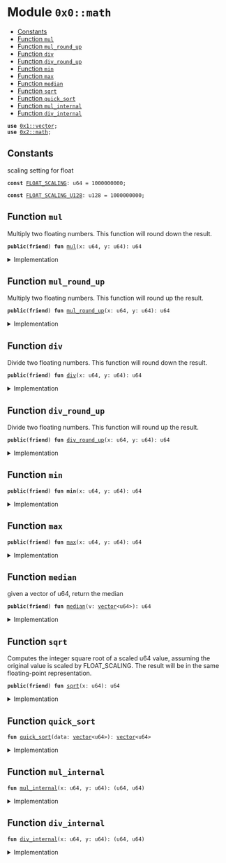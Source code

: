 
<a name="0x0_math"></a>

# Module `0x0::math`



-  [Constants](#@Constants_0)
-  [Function `mul`](#0x0_math_mul)
-  [Function `mul_round_up`](#0x0_math_mul_round_up)
-  [Function `div`](#0x0_math_div)
-  [Function `div_round_up`](#0x0_math_div_round_up)
-  [Function `min`](#0x0_math_min)
-  [Function `max`](#0x0_math_max)
-  [Function `median`](#0x0_math_median)
-  [Function `sqrt`](#0x0_math_sqrt)
-  [Function `quick_sort`](#0x0_math_quick_sort)
-  [Function `mul_internal`](#0x0_math_mul_internal)
-  [Function `div_internal`](#0x0_math_div_internal)


<pre><code><b>use</b> <a href="dependencies/move-stdlib/vector.md#0x1_vector">0x1::vector</a>;
<b>use</b> <a href="dependencies/sui-framework/math.md#0x2_math">0x2::math</a>;
</code></pre>



<a name="@Constants_0"></a>

## Constants


<a name="0x0_math_FLOAT_SCALING"></a>

scaling setting for float


<pre><code><b>const</b> <a href="math.md#0x0_math_FLOAT_SCALING">FLOAT_SCALING</a>: u64 = 1000000000;
</code></pre>



<a name="0x0_math_FLOAT_SCALING_U128"></a>



<pre><code><b>const</b> <a href="math.md#0x0_math_FLOAT_SCALING_U128">FLOAT_SCALING_U128</a>: u128 = 1000000000;
</code></pre>



<a name="0x0_math_mul"></a>

## Function `mul`

Multiply two floating numbers.
This function will round down the result.


<pre><code><b>public</b>(<b>friend</b>) <b>fun</b> <a href="math.md#0x0_math_mul">mul</a>(x: u64, y: u64): u64
</code></pre>



<details>
<summary>Implementation</summary>


<pre><code><b>public</b>(package) <b>fun</b> <a href="math.md#0x0_math_mul">mul</a>(x: u64, y: u64): u64 {
    <b>let</b> (_, result) = <a href="math.md#0x0_math_mul_internal">mul_internal</a>(x, y);

    result
}
</code></pre>



</details>

<a name="0x0_math_mul_round_up"></a>

## Function `mul_round_up`

Multiply two floating numbers.
This function will round up the result.


<pre><code><b>public</b>(<b>friend</b>) <b>fun</b> <a href="math.md#0x0_math_mul_round_up">mul_round_up</a>(x: u64, y: u64): u64
</code></pre>



<details>
<summary>Implementation</summary>


<pre><code><b>public</b>(package) <b>fun</b> <a href="math.md#0x0_math_mul_round_up">mul_round_up</a>(x: u64, y: u64): u64 {
    <b>let</b> (is_round_down, result) = <a href="math.md#0x0_math_mul_internal">mul_internal</a>(x, y);

    result + is_round_down
}
</code></pre>



</details>

<a name="0x0_math_div"></a>

## Function `div`

Divide two floating numbers.
This function will round down the result.


<pre><code><b>public</b>(<b>friend</b>) <b>fun</b> <a href="math.md#0x0_math_div">div</a>(x: u64, y: u64): u64
</code></pre>



<details>
<summary>Implementation</summary>


<pre><code><b>public</b>(package) <b>fun</b> <a href="math.md#0x0_math_div">div</a>(x: u64, y: u64): u64 {
    <b>let</b> (_, result) = <a href="math.md#0x0_math_div_internal">div_internal</a>(x, y);

    result
}
</code></pre>



</details>

<a name="0x0_math_div_round_up"></a>

## Function `div_round_up`

Divide two floating numbers.
This function will round up the result.


<pre><code><b>public</b>(<b>friend</b>) <b>fun</b> <a href="math.md#0x0_math_div_round_up">div_round_up</a>(x: u64, y: u64): u64
</code></pre>



<details>
<summary>Implementation</summary>


<pre><code><b>public</b>(package) <b>fun</b> <a href="math.md#0x0_math_div_round_up">div_round_up</a>(x: u64, y: u64): u64 {
    <b>let</b> (is_round_down, result) = <a href="math.md#0x0_math_div_internal">div_internal</a>(x, y);

    result + is_round_down
}
</code></pre>



</details>

<a name="0x0_math_min"></a>

## Function `min`



<pre><code><b>public</b>(<b>friend</b>) <b>fun</b> <b>min</b>(x: u64, y: u64): u64
</code></pre>



<details>
<summary>Implementation</summary>


<pre><code><b>public</b>(package) <b>fun</b> <b>min</b>(x: u64, y: u64): u64 {
    <b>if</b> (x &lt;= y) {
        x
    } <b>else</b> {
        y
    }
}
</code></pre>



</details>

<a name="0x0_math_max"></a>

## Function `max`



<pre><code><b>public</b>(<b>friend</b>) <b>fun</b> <a href="math.md#0x0_math_max">max</a>(x: u64, y: u64): u64
</code></pre>



<details>
<summary>Implementation</summary>


<pre><code><b>public</b>(package) <b>fun</b> <a href="math.md#0x0_math_max">max</a>(x: u64, y: u64): u64 {
    <b>if</b> (x &gt; y) {
        x
    } <b>else</b> {
        y
    }
}
</code></pre>



</details>

<a name="0x0_math_median"></a>

## Function `median`

given a vector of u64, return the median


<pre><code><b>public</b>(<b>friend</b>) <b>fun</b> <a href="math.md#0x0_math_median">median</a>(v: <a href="dependencies/move-stdlib/vector.md#0x1_vector">vector</a>&lt;u64&gt;): u64
</code></pre>



<details>
<summary>Implementation</summary>


<pre><code><b>public</b>(package) <b>fun</b> <a href="math.md#0x0_math_median">median</a>(v: <a href="dependencies/move-stdlib/vector.md#0x1_vector">vector</a>&lt;u64&gt;): u64 {
    <b>let</b> n = v.length();
    <b>if</b> (n == 0) {
        <b>return</b> 0
    };

    <b>let</b> sorted_v = <a href="math.md#0x0_math_quick_sort">quick_sort</a>(v);
    <b>if</b> (n % 2 == 0) {
        <a href="math.md#0x0_math_mul">mul</a>((sorted_v[n / 2 - 1] + sorted_v[n / 2]), <a href="math.md#0x0_math_FLOAT_SCALING">FLOAT_SCALING</a> / 2)
    } <b>else</b> {
        sorted_v[n / 2]
    }
}
</code></pre>



</details>

<a name="0x0_math_sqrt"></a>

## Function `sqrt`

Computes the integer square root of a scaled u64 value, assuming the original value
is scaled by FLOAT_SCALING. The result will be in the same floating-point representation.


<pre><code><b>public</b>(<b>friend</b>) <b>fun</b> <a href="math.md#0x0_math_sqrt">sqrt</a>(x: u64): u64
</code></pre>



<details>
<summary>Implementation</summary>


<pre><code><b>public</b>(package) <b>fun</b> <a href="math.md#0x0_math_sqrt">sqrt</a>(x: u64): u64 {
    <b>let</b> scaled_x: u128 = (x <b>as</b> u128) * <a href="math.md#0x0_math_FLOAT_SCALING_U128">FLOAT_SCALING_U128</a>;
    <b>let</b> sqrt_scaled_x: u128 = sui_math::sqrt_u128(scaled_x);

    sqrt_scaled_x <b>as</b> u64
}
</code></pre>



</details>

<a name="0x0_math_quick_sort"></a>

## Function `quick_sort`



<pre><code><b>fun</b> <a href="math.md#0x0_math_quick_sort">quick_sort</a>(data: <a href="dependencies/move-stdlib/vector.md#0x1_vector">vector</a>&lt;u64&gt;): <a href="dependencies/move-stdlib/vector.md#0x1_vector">vector</a>&lt;u64&gt;
</code></pre>



<details>
<summary>Implementation</summary>


<pre><code><b>fun</b> <a href="math.md#0x0_math_quick_sort">quick_sort</a>(<b>mut</b> data: <a href="dependencies/move-stdlib/vector.md#0x1_vector">vector</a>&lt;u64&gt;): <a href="dependencies/move-stdlib/vector.md#0x1_vector">vector</a>&lt;u64&gt; {
    <b>if</b> (data.length() &lt;= 1) {
        <b>return</b> data
    };

    <b>let</b> pivot = data[0];
    <b>let</b> <b>mut</b> less = <a href="dependencies/move-stdlib/vector.md#0x1_vector">vector</a>&lt;u64&gt;[];
    <b>let</b> <b>mut</b> equal = <a href="dependencies/move-stdlib/vector.md#0x1_vector">vector</a>&lt;u64&gt;[];
    <b>let</b> <b>mut</b> greater = <a href="dependencies/move-stdlib/vector.md#0x1_vector">vector</a>&lt;u64&gt;[];

    <b>while</b> (data.length() &gt; 0) {
        <b>let</b> value = data.remove(0);
        <b>if</b> (value &lt; pivot) {
            less.push_back(value);
        } <b>else</b> <b>if</b> (value == pivot) {
            equal.push_back(value);
        } <b>else</b> {
            greater.push_back(value);
        };
    };

    <b>let</b> <b>mut</b> sortedData = <a href="dependencies/move-stdlib/vector.md#0x1_vector">vector</a>&lt;u64&gt;[];
    sortedData.append(<a href="math.md#0x0_math_quick_sort">quick_sort</a>(less));
    sortedData.append(equal);
    sortedData.append(<a href="math.md#0x0_math_quick_sort">quick_sort</a>(greater));
    sortedData
}
</code></pre>



</details>

<a name="0x0_math_mul_internal"></a>

## Function `mul_internal`



<pre><code><b>fun</b> <a href="math.md#0x0_math_mul_internal">mul_internal</a>(x: u64, y: u64): (u64, u64)
</code></pre>



<details>
<summary>Implementation</summary>


<pre><code><b>fun</b> <a href="math.md#0x0_math_mul_internal">mul_internal</a>(x: u64, y: u64): (u64, u64) {
    <b>let</b> x = x <b>as</b> u128;
    <b>let</b> y = y <b>as</b> u128;
    <b>let</b> round = <b>if</b>((x * y) % <a href="math.md#0x0_math_FLOAT_SCALING_U128">FLOAT_SCALING_U128</a> == 0) 0 <b>else</b> 1;

    (round, (x * y / <a href="math.md#0x0_math_FLOAT_SCALING_U128">FLOAT_SCALING_U128</a>) <b>as</b> u64)
}
</code></pre>



</details>

<a name="0x0_math_div_internal"></a>

## Function `div_internal`



<pre><code><b>fun</b> <a href="math.md#0x0_math_div_internal">div_internal</a>(x: u64, y: u64): (u64, u64)
</code></pre>



<details>
<summary>Implementation</summary>


<pre><code><b>fun</b> <a href="math.md#0x0_math_div_internal">div_internal</a>(x: u64, y: u64): (u64, u64) {
    <b>let</b> x = x <b>as</b> u128;
    <b>let</b> y = y <b>as</b> u128;
    <b>let</b> round = <b>if</b> ((x * <a href="math.md#0x0_math_FLOAT_SCALING_U128">FLOAT_SCALING_U128</a> % y) == 0) 0 <b>else</b> 1;

    (round, (x * <a href="math.md#0x0_math_FLOAT_SCALING_U128">FLOAT_SCALING_U128</a> / y) <b>as</b> u64)
}
</code></pre>



</details>
